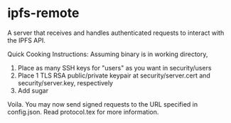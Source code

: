 # ipfs-remote
A server that receives and handles authenticated requests to interact with the IPFS API.


Quick Cooking Instructions:
Assuming binary is in working directory,
1. Place as many SSH keys for "users" as you want in security/users
2. Place 1 TLS RSA public/private keypair at security/server.cert and security/server.key, respectively
3. Add sugar

Voila. You may now send signed requests to the URL specified in config.json.
Read protocol.tex for more information.
